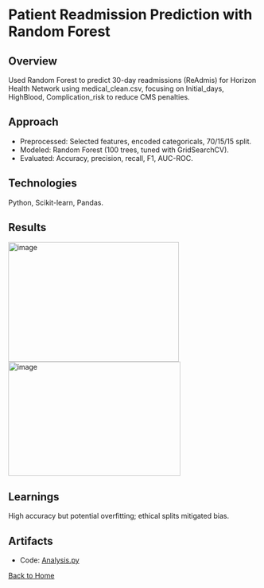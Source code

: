 # Patient Readmission Prediction with Random Forest

## Overview
Used Random Forest to predict 30-day readmissions (ReAdmis) for Horizon Health Network using medical_clean.csv, focusing on Initial_days, HighBlood, Complication_risk to reduce CMS penalties.

## Approach
- Preprocessed: Selected features, encoded categoricals, 70/15/15 split.
- Modeled: Random Forest (100 trees, tuned with GridSearchCV).
- Evaluated: Accuracy, precision, recall, F1, AUC-ROC.

## Technologies
Python, Scikit-learn, Pandas.

## Results
<img width="343" height="240" alt="image" src="https://github.com/user-attachments/assets/4ae163e7-d610-4de8-99f3-ffb906024426" />

<img width="346" height="229" alt="image" src="https://github.com/user-attachments/assets/76a98bf0-0216-4b4a-b526-092485242acf" />

## Learnings
High accuracy but potential overfitting; ethical splits mitigated bias.

## Artifacts
- Code: [Analysis.py](../Patient_Readmission_Prediction_with_Random_Forest/analysis.py)

[Back to Home](/)
